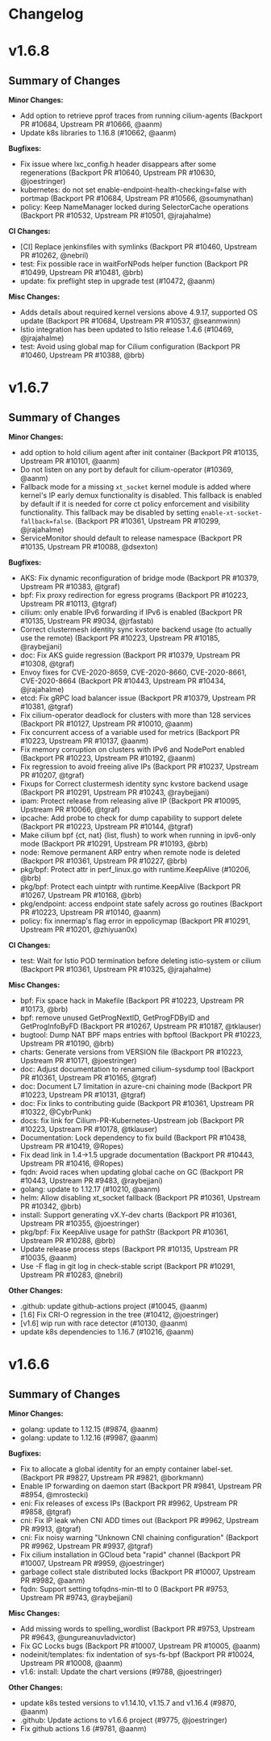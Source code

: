 # Changelog

# v1.6.8

Summary of Changes
------------------

**Minor Changes:**
* Add option to retrieve pprof traces from running cilium-agents (Backport PR #10684, Upstream PR #10666, @aanm)
* Update k8s libraries to 1.16.8 (#10662, @aanm)

**Bugfixes:**
* Fix issue where lxc_config.h header disappears after some regenerations (Backport PR #10640, Upstream PR #10630, @joestringer)
* kubernetes: do not set enable-endpoint-health-checking=false with portmap (Backport PR #10684, Upstream PR #10566, @soumynathan)
* policy: Keep NameManager locked during SelectorCache operations (Backport PR #10532, Upstream PR #10501, @jrajahalme)

**CI Changes:**
* [CI] Replace jenkinsfiles with symlinks (Backport PR #10460, Upstream PR #10262, @nebril)
* test: Fix possible race in waitForNPods helper function (Backport PR #10499, Upstream PR #10481, @brb)
* update: fix preflight step in upgrade test (#10472, @aanm)

**Misc Changes:**
* Adds details about required kernel versions above 4.9.17, supported OS update (Backport PR #10684, Upstream PR #10537, @seanmwinn)
* Istio integration has been updated to Istio release 1.4.6 (#10469, @jrajahalme)
* test: Avoid using global map for Cilium configuration (Backport PR #10460, Upstream PR #10388, @brb)

# v1.6.7

Summary of Changes
------------------

**Minor Changes:**
* add option to hold cilium agent after init container (Backport PR #10135, Upstream PR #10101, @aanm)
* Do not listen on any port by default for cilium-operator (#10369, @aanm)
* Fallback mode for a missing `xt_socket` kernel module is added where kernel's IP early demux functionality is disabled. This fallback is enabled by default if it is needed for corre
ct policy enforcement and visibility functionality. This fallback may be disabled by setting `enable-xt-socket-fallback=false`. (Backport PR #10361, Upstream PR #10299, @jrajahalme)
* ServiceMonitor should default to release namespace (Backport PR #10135, Upstream PR #10088, @dsexton)

**Bugfixes:**
* AKS: Fix dynamic reconfiguration of bridge mode (Backport PR #10379, Upstream PR #10383, @tgraf)
* bpf: Fix proxy redirection for egress programs (Backport PR #10223, Upstream PR #10113, @tgraf)
* cilium: only enable IPv6 forwarding if IPv6 is enabled (Backport PR #10135, Upstream PR #9034, @jrfastab)
* Correct clustermesh identity sync kvstore backend usage (to actually use the remote) (Backport PR #10223, Upstream PR #10185, @raybejjani)
* doc: Fix AKS guide regression (Backport PR #10379, Upstream PR #10308, @tgraf)
* Envoy fixes for CVE-2020-8659, CVE-2020-8660, CVE-2020-8661, CVE-2020-8664 (Backport PR #10443, Upstream PR #10434, @jrajahalme)
* etcd: Fix gRPC load balancer issue (Backport PR #10379, Upstream PR #10381, @tgraf)
* Fix cilium-operator deadlock for clusters with more than 128 services (Backport PR #10127, Upstream PR #10010, @aanm)
* Fix concurrent access of a variable used for metrics (Backport PR #10223, Upstream PR #10137, @aanm)
* Fix memory corruption on clusters with IPv6 and NodePort enabled (Backport PR #10223, Upstream PR #10192, @aanm)
* Fix regression to avoid freeing alive IPs (Backport PR #10237, Upstream PR #10207, @tgraf)
* Fixups for Correct clustermesh identity sync kvstore backend usage (Backport PR #10291, Upstream PR #10243, @raybejjani)
* ipam: Protect release from releasing alive IP (Backport PR #10095, Upstream PR #10066, @tgraf)
* ipcache: Add probe to check for dump capability to support delete (Backport PR #10223, Upstream PR #10144, @tgraf)
* Make cilium bpf {ct, nat} {list, flush} to work when running in ipv6-only mode (Backport PR #10291, Upstream PR #10193, @brb)
* node: Remove permanent ARP entry when remote node is deleted (Backport PR #10361, Upstream PR #10227, @brb)
* pkg/bpf: Protect attr in perf_linux.go with runtime.KeepAlive (#10206, @brb)
* pkg/bpf: Protect each uintptr with runtime.KeepAlive (Backport PR #10267, Upstream PR #10168, @brb)
* pkg/endpoint: access endpoint state safely across go routines (Backport PR #10223, Upstream PR #10140, @aanm)
* policy: fix innermap's flag error in eppolicymap (Backport PR #10291, Upstream PR #10201, @zhiyuan0x)

**CI Changes:**
* test: Wait for Istio POD termination before deleting istio-system or cilium (Backport PR #10361, Upstream PR #10325, @jrajahalme)

**Misc Changes:**
* bpf: Fix space hack in Makefile (Backport PR #10223, Upstream PR #10173, @brb)
* bpf: remove unused GetProgNextID, GetProgFDByID and GetProgInfoByFD (Backport PR #10267, Upstream PR #10187, @tklauser)
* bugtool: Dump NAT BPF maps entries with bpftool (Backport PR #10223, Upstream PR #10190, @brb)
* charts: Generate versions from VERSION file (Backport PR #10223, Upstream PR #10171, @joestringer)
* doc: Adjust documentation to renamed cilium-sysdump tool (Backport PR #10361, Upstream PR #10165, @tgraf)
* doc: Document L7 limitation in azure-cni chaining mode (Backport PR #10223, Upstream PR #10131, @tgraf)
* doc: Fix links to contributing guide (Backport PR #10361, Upstream PR #10322, @CybrPunk)
* docs: fix link for Cilium-PR-Kubernetes-Upstream job (Backport PR #10223, Upstream PR #10178, @tklauser)
* Documentation: Lock dependency to fix build (Backport PR #10438, Upstream PR #10419, @Ropes)
* Fix dead link in 1.4->1.5 upgrade documentation (Backport PR #10443, Upstream PR #10416, @Ropes)
* fqdn: Avoid races when updating global cache on GC (Backport PR #10443, Upstream PR #9483, @raybejjani)
* golang: update to 1.12.17 (#10210, @aanm)
* helm: Allow disabling xt_socket fallback (Backport PR #10361, Upstream PR #10342, @brb)
* install: Support generating vX.Y-dev charts (Backport PR #10361, Upstream PR #10355, @joestringer)
* pkg/bpf: Fix KeepAlive usage for pathStr (Backport PR #10361, Upstream PR #10288, @brb)
* Update release process steps (Backport PR #10135, Upstream PR #10035, @aanm)
* Use -F flag in git log in check-stable script (Backport PR #10291, Upstream PR #10283, @nebril)

**Other Changes:**
* .github: update github-actions project (#10045, @aanm)
* [1.6] Fix CRI-O regression in the tree (#10412, @joestringer)
* [v1.6] wip run with race detector (#10130, @aanm)
* update k8s dependencies to 1.16.7 (#10216, @aanm)

# v1.6.6

Summary of Changes
------------------

**Minor Changes:**
* golang: update to 1.12.15 (#9874, @aanm)
* golang: update to 1.12.16 (#9987, @aanm)

**Bugfixes:**
* Fix to allocate a global identity for an empty container label-set. (Backport PR #9827, Upstream PR #9821, @borkmann)
* Enable IP forwarding on daemon start (Backport PR #9841, Upstream PR #8954, @mrostecki)
* eni: Fix releases of excess IPs (Backport PR #9962, Upstream PR #9858, @tgraf)
* cni: Fix IP leak when CNI ADD times out (Backport PR #9962, Upstream PR #9913, @tgraf)
* cni: Fix noisy warning "Unknown CNI chaining configuration" (Backport PR #9962, Upstream PR #9937, @tgraf)
* Fix cilium installation in GCloud beta "rapid" channel (Backport PR #10007, Upstream PR #9959, @joestringer)
* garbage collect stale distributed locks (Backport PR #10007, Upstream PR #9982, @aanm)
* fqdn: Support setting tofqdns-min-ttl to 0 (Backport PR #9753, Upstream PR #9743, @raybejjani)

**Misc Changes:**
* Add missing words to spelling_wordlist (Backport PR #9753, Upstream PR #9643, @ungureanuvladvictor)
* Fix GC Locks bugs (Backport PR #10007, Upstream PR #10005, @aanm)
* nodeinit/templates: fix indentation of sys-fs-bpf (Backport PR #10024, Upstream PR #10008, @aanm)
* v1.6: install: Update the chart versions (#9788, @joestringer)

**Other Changes:**
* update k8s tested versions to v1.14.10, v1.15.7 and v1.16.4 (#9870, @aanm)
* .github: Update actions to v1.6.6 project (#9775, @joestringer)
* Fix github actions 1.6 (#9781, @aanm)
